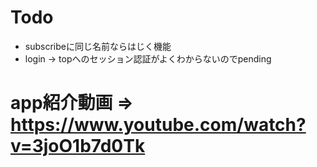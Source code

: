 # Todo
- subscribeに同じ名前ならはじく機能
- login -> topへのセッション認証がよくわからないのでpending   
# app紹介動画 ⇒ https://www.youtube.com/watch?v=3joO1b7d0Tk
